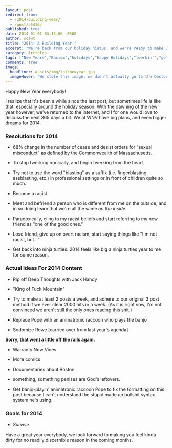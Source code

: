 ```yaml
---
layout: post
redirect_from: 
  - /2014-building-year/
  - /post/a5416/
published: true
date: 2014-01-01 03:13:06 -0500
author: scawt
title: "2014: A Building Year."
excerpt: "We're back from our holiday hiatus, and we're ready to make 2014 every bit as uncomfortable as we made that last section of 2013!"
category: Articles
tags: ["New Years","Racism","holidays","Happy Holidays","twerkin'","gettin' it","blasting"]
comments: true 
image:
  headliner: assets/img/lol/newyear.jpg
  imageHover: "We stole this image, we didn't actually go to the Doctor Who ferris wheel."
---
```


Happy New Year everybody!

I realize that it's been a while since the last post, but sometimes life is like that, especially around the holiday season. With the dawning of the new year however, we've returned to the internet, and I for one would love to discuss the next 365 days a bit. We at WNV have big plans, and even bigger dreams for 2014.

### Resolutions for 2014

- 68% change in the number of cease and desist orders for "sexual misconduct" as defined by the Commonwealth of Massachusetts.

- To stop twerking ironically, and begin twerking from the heart.

- Try not to use the word "blasting" as a suffix (i.e. fingerblasting, assblasting, etc.) in professional settings or in front of children quite so much.

- Become a racist.

- Meet and befriend a person who is different from me on the outside, and in so doing learn that we're all the same _on the inside._

- Paradoxically, cling to my racist beliefs and start referring to my new friend as "one of the good ones."

- Lose friend, give up on overt racism, start saying things like "I'm not racist, but..."

- Get back into ninja turtles. 2014 feels like big a ninja turtles year to me for some reason.

### Actual Ideas For 2014 Content

- Rip off Deep Thoughts with Jack Handy

- "King of Fuck Mountain"

- Try to make at least 2 posts a week, and adhere to our original 3 post method if we ever clear 2000 hits in a week. (As it is right now, I'm not convinced we aren't still the only ones reading this shit.)

- Replace Pope with an animatronic raccoon who plays the banjo

- Sodomize Rowe \[carried over from last year's agenda\]

**Sorry, that went a little off the rails again.**

- Warranty Now Vines

- More comics

- Documentaries about Boston

- something, something penises are God's leftovers.

- Get banjo-playin' animatronic raccoon Pope to fix the formatting on this post because I can't understand the stupid made up bullshit syntax system he's using.

### Goals for 2014

- _Survive_

Have a great year everybody, we look forward to making you feel kinda dirty for no readily discernible reason in the coming months.